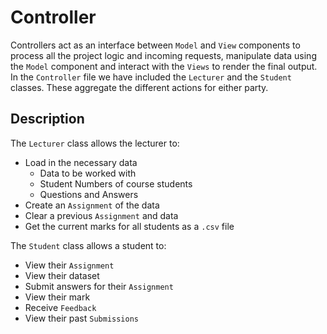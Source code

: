 # Controller
Controllers act as an interface between `Model` and `View` components to process all the project logic and incoming requests, manipulate data using the `Model` component and interact with the `Views` to render the final output. 
In the `Controller` file we have included the `Lecturer` and the `Student` classes. These aggregate the different actions for either party.
## Description
The `Lecturer` class allows the lecturer to:
* Load in the necessary data
    * Data to be worked with
    * Student Numbers of course students
    * Questions and Answers
* Create an `Assignment` of the data
* Clear a previous `Assignment` and data
* Get the current marks for all students as a `.csv` file

The `Student` class allows a student to:
* View their `Assignment`
* View their dataset
* Submit answers for their `Assignment`
* View their mark
* Receive `Feedback`
* View their past `Submissions`

